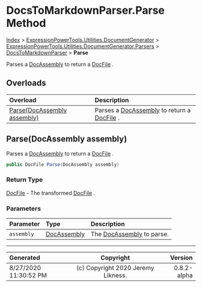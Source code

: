 ﻿# DocsToMarkdownParser.Parse Method

[Index](../index.md) > [ExpressionPowerTools.Utilities.DocumentGenerator](ExpressionPowerTools.Utilities.DocumentGenerator.a.md) > [ExpressionPowerTools.Utilities.DocumentGenerator.Parsers](ExpressionPowerTools.Utilities.DocumentGenerator.Parsers.n.md) > [DocsToMarkdownParser](ExpressionPowerTools.Utilities.DocumentGenerator.Parsers.DocsToMarkdownParser.cs.md) > **Parse**

Parses a [DocAssembly](ExpressionPowerTools.Utilities.DocumentGenerator.Hierarchy.DocAssembly.cs.md) to return a [DocFile](ExpressionPowerTools.Utilities.DocumentGenerator.Markdown.DocFile.cs.md) .

## Overloads

| Overload | Description |
| :-- | :-- |
| [Parse(DocAssembly assembly)](#parsedocassembly-assembly) | Parses a [DocAssembly](ExpressionPowerTools.Utilities.DocumentGenerator.Hierarchy.DocAssembly.cs.md) to return a [DocFile](ExpressionPowerTools.Utilities.DocumentGenerator.Markdown.DocFile.cs.md) . |
## Parse(DocAssembly assembly)

Parses a [DocAssembly](ExpressionPowerTools.Utilities.DocumentGenerator.Hierarchy.DocAssembly.cs.md) to return a [DocFile](ExpressionPowerTools.Utilities.DocumentGenerator.Markdown.DocFile.cs.md) .

```csharp
public DocFile Parse(DocAssembly assembly)
```

### Return Type

 [DocFile](ExpressionPowerTools.Utilities.DocumentGenerator.Markdown.DocFile.cs.md)  - The transformed [DocFile](ExpressionPowerTools.Utilities.DocumentGenerator.Markdown.DocFile.cs.md) .

### Parameters

| Parameter | Type | Description |
| :-- | :-- | :-- |
| `assembly` | [DocAssembly](ExpressionPowerTools.Utilities.DocumentGenerator.Hierarchy.DocAssembly.cs.md) | The [DocAssembly](ExpressionPowerTools.Utilities.DocumentGenerator.Hierarchy.DocAssembly.cs.md) to parse. |



---

| Generated | Copyright | Version |
| :-- | :-: | --: |
| 8/27/2020 11:30:52 PM | (c) Copyright 2020 Jeremy Likness. | 0.8.2-alpha |
